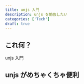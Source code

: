```yaml
---
title: unjs 入門
description: unjs を勉強したい
categories: ['Tech']
draft: true
---
```


## これ何？

unjs 入門

## unjs がめちゃくちゃ便利
